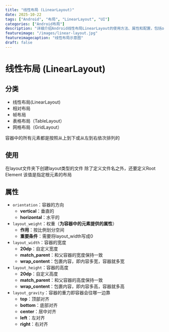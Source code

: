 ```yaml
---
title: "线性布局 (LinearLayout)"
date: 2025-10-22
tags: ["Android", "布局", "LinearLayout", "UI"]
categories: ["Android布局"]
description: "详细介绍Android线性布局LinearLayout的使用方法、属性和配置，包括orientation、layout_weight等关键属性"
featureimage: "/images/linear-layout.jpg"
featureimagecaption: "线性布局示意图"
draft: false
---
```


# 线性布局 (LinearLayout)

## 分类
- 线性布局(LinearLayout)
- 相对布局
- 帧布局
- 表格布局（TableLayout）
- 网格布局（GridLayout）

容器中的所有元素都是按照从上到下或从左到右依次排列的

## 使用
在layout文件夹下创建layout类型的文件
除了定义文件名之外，还要定义Root Element 该值是指定根元素的布局

## 属性
- `orientation`：容器的方向
	- **vertical**：垂直的
	- **horizontal**：水平的
- `layout_weight`：权重（**为容器中的元素提供的属性**）
	- **作用**：按比例划分空间
	- **重要条件**：需要将layout_width写成0
- `layout_width`：容器的宽度
	- **20dp**：自定义宽度
	- **match_parent**：和父容器的宽度保持一致
	- **wrap_content**：包裹内容，即内容多宽，容器就多宽
- `layout_height`：容器的高度
	- **20dp**：自定义高度
	- **match_parent**：和父容器的高度保持一致
	- **wrap_content**：包裹内容，即内容多高，容器就多高
- `layout_gravity`：容器的重力即容器会往哪一边靠
	- **top**：顶部对齐
	- **bottom**：底部对齐
	- **center**：居中对齐
	- **left**：左对齐
	- **right**：右对齐
